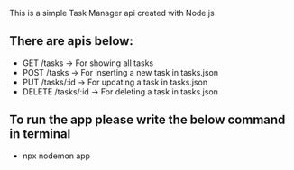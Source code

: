 This is a simple Task Manager api created with Node.js

## There are apis below:

- GET /tasks -> For showing all tasks
- POST /tasks -> For inserting a new task in tasks.json
- PUT /tasks/:id -> For updating a task in tasks.json
- DELETE /tasks/:id -> For deleting a task in tasks.json

## To run the app please write the below command in terminal
- npx nodemon app
